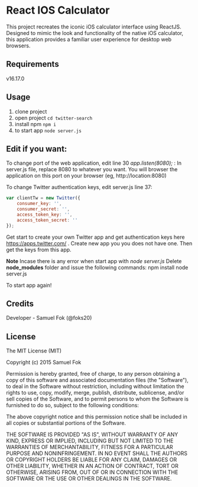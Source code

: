 

# React IOS Calculator

This project recreates the iconic iOS calculator interface using ReactJS. Designed to mimic the look and functionality of the native iOS calculator, this application provides a familiar user experience for desktop web browsers. 


## Requirements

v16.17.0

## Usage

1. clone project   
2. open project `cd twitter-search`
3. install npm `npm i`
4. to start app `node server.js`

## Edit if you want:
To change port of the web application, edit line 30 *app.listen(8080);* :
In server.js file, replace 8080 to whatever you want.
You will browser the application on this port on your browser (eg, http://location:8080)

To change Twitter authentication keys, edit server.js line 37:
```javascript
var clientTw = new Twitter({
    consumer_key: '',
    consumer_secret: '',
    access_token_key: '',
    access_token_secret: ''
});
```
Get start to create your own Twitter app and get authentication keys here https://apps.twitter.com/ . Create new app you you does not have one. Then get the keys from this app.

**Note**
Incase there is any error when start app with *node server.js*
Delete **node_modules** folder and issue the following commands:
npm install
node server.js

To start app again!

## Credits
 
Developer - Samuel Fok (@foks20)

 
## License
 
The MIT License (MIT)

Copyright (c) 2015 Samuel Fok

Permission is hereby granted, free of charge, to any person obtaining a copy of this software and associated documentation files (the "Software"), to deal in the Software without restriction, including without limitation the rights to use, copy, modify, merge, publish, distribute, sublicense, and/or sell copies of the Software, and to permit persons to whom the Software is furnished to do so, subject to the following conditions:

The above copyright notice and this permission notice shall be included in all copies or substantial portions of the Software.

THE SOFTWARE IS PROVIDED "AS IS", WITHOUT WARRANTY OF ANY KIND, EXPRESS OR IMPLIED, INCLUDING BUT NOT LIMITED TO THE WARRANTIES OF MERCHANTABILITY, FITNESS FOR A PARTICULAR PURPOSE AND NONINFRINGEMENT. IN NO EVENT SHALL THE AUTHORS OR COPYRIGHT HOLDERS BE LIABLE FOR ANY CLAIM, DAMAGES OR OTHER LIABILITY, WHETHER IN AN ACTION OF CONTRACT, TORT OR OTHERWISE, ARISING FROM, OUT OF OR IN CONNECTION WITH THE SOFTWARE OR THE USE OR OTHER DEALINGS IN THE SOFTWARE.
